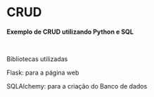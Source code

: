 # CRUD
<p><strong>Exemplo de CRUD utilizando Python e SQL</strong></p>
<br>
<p>Bibliotecas utilizadas</p>
<p>Flask: para a página web</p>
<p>SQLAlchemy: para a criação do Banco de dados</p>
